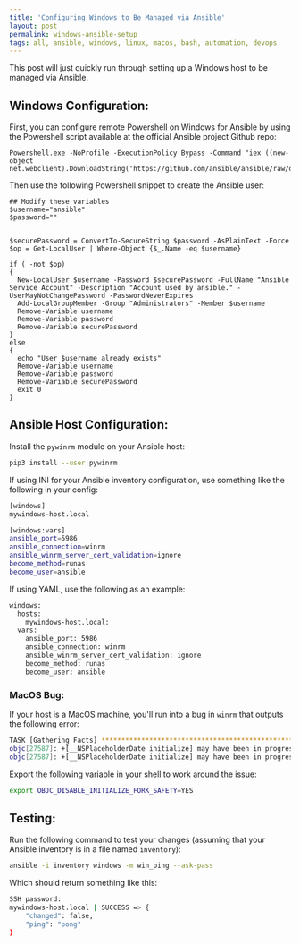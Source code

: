 ```yaml
---
title: 'Configuring Windows to Be Managed via Ansible'
layout: post
permalink: windows-ansible-setup
tags: all, ansible, windows, linux, macos, bash, automation, devops
---
```


This post will just quickly run through setting up a Windows host to be managed via Ansible.

## Windows Configuration:

First, you can configure remote Powershell on Windows for Ansible by using the Powershell script available at the official Ansible project Github repo:

```
Powershell.exe -NoProfile -ExecutionPolicy Bypass -Command "iex ((new-object net.webclient).DownloadString('https://github.com/ansible/ansible/raw/devel/examples/scripts/ConfigureRemotingForAnsible.ps1'))"
```

Then use the following Powershell snippet to create the Ansible user:

```
## Modify these variables 
$username="ansible"
$password=""


$securePassword = ConvertTo-SecureString $password -AsPlainText -Force
$op = Get-LocalUser | Where-Object {$_.Name -eq $username}

if ( -not $op)
{
  New-LocalUser $username -Password $securePassword -FullName "Ansible Service Account" -Description "Account used by ansible." -UserMayNotChangePassword -PasswordNeverExpires
  Add-LocalGroupMember -Group "Administrators" -Member $username
  Remove-Variable username
  Remove-Variable password
  Remove-Variable securePassword
}
else
{
  echo "User $username already exists"
  Remove-Variable username
  Remove-Variable password
  Remove-Variable securePassword
  exit 0
}
```


## Ansible Host Configuration:

Install the `pywinrm` module on your Ansible host:

```bash
pip3 install --user pywinrm
```

If using INI for your Ansible inventory configuration, use something like the following in your config:

```bash
[windows]
mywindows-host.local

[windows:vars]
ansible_port=5986
ansible_connection=winrm
ansible_winrm_server_cert_validation=ignore
become_method=runas
become_user=ansible
```

If using YAML, use the following as an example:

```bash
windows:
  hosts:
    mywindows-host.local:
  vars:
    ansible_port: 5986
    ansible_connection: winrm
    ansible_winrm_server_cert_validation: ignore
    become_method: runas
    become_user: ansible
```

### MacOS Bug:

If your host is a MacOS machine, you'll run into a bug in `winrm` that outputs the following error: 

```bash
TASK [Gathering Facts] *********************************************************************************************************************************************************************
objc[27587]: +[__NSPlaceholderDate initialize] may have been in progress in another thread when fork() was called.
objc[27587]: +[__NSPlaceholderDate initialize] may have been in progress in another thread when fork() was called. We cannot safely call it or ignore it in the fork() child process. Crashing instead. Set a breakpoint on objc_initializeAfterForkError to debug.
```

Export the following variable in your shell to work around the issue:

```bash
export OBJC_DISABLE_INITIALIZE_FORK_SAFETY=YES
```

## Testing:

Run the following command to test your changes (assuming that your Ansible inventory is in a file named `inventory`):

```bash
ansible -i inventory windows -m win_ping --ask-pass
```

Which should return something like this:

```bash
SSH password:
mywindows-host.local | SUCCESS => {
    "changed": false,
    "ping": "pong"
}
```
